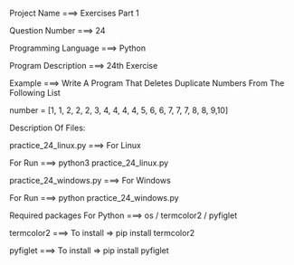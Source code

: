 Project Name ===> Exercises Part 1

Question Number ===> 24

Programming Language ===> Python

Program Description ===> 24th Exercise

Example ===> Write A Program That Deletes Duplicate Numbers From The Following List

number = [1, 1, 2, 2, 2, 3, 4, 4, 4, 4, 5, 6, 6, 7, 7, 7, 8, 8, 9,10]

Description Of Files:

practice_24_linux.py ===> For Linux 

For Run ===> python3 practice_24_linux.py

practice_24_windows.py ===> For Windows

For Run ===> python practice_24_windows.py

Required packages For Python ===> os / termcolor2 / pyfiglet

termcolor2 ===> To install => pip install termcolor2

pyfiglet ===> To install => pip install pyfiglet
